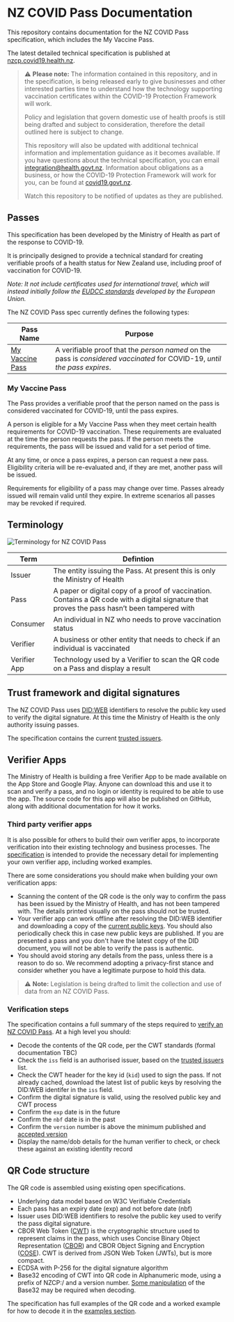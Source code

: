 # NZ COVID Pass Documentation

This repository contains documentation for the NZ COVID Pass specification, which includes the My Vaccine Pass. 

The latest detailed technical specification is published at [nzcp.covid19.health.nz](https://nzcp.covid19.health.nz). 

> ⚠️ **Please note:** The information contained in this repository, and in the specification, is being released early to give
> businesses and other interested parties time to understand how the technology supporting vaccination certificates within the
> COVID-19 Protection Framework will work.
> 
> Policy and legislation that govern domestic use of health proofs is still being drafted and subject to consideration, therefore 
> the detail outlined here is subject to change.
> 
> This repository will also be updated with additional technical information and implementation guidance as it becomes available. 
> If you have questions about the technical specification, you can email integration@health.govt.nz. Information about obligations 
> as a business, or how the COVID-19 Protection Framework will work for you, can be found 
> at [covid19.govt.nz](https://covid19.govt.nz/alert-levels-and-updates/covid-19-protection/).
>
> Watch this repository to be notified of updates as they are published.
> 

## Passes

This specification has been developed by the Ministry of Health as part of the response to COVID-19. 

It is principally designed to provide a technical standard for creating verifiable proofs of a health status for New Zealand use, including proof of vaccination for COVID-19.

*Note: It not include certificates used for international travel, which will instead initially follow the [EUDCC standards](https://github.com/eu-digital-green-certificates) developed by the European Union.*

The NZ COVID Pass spec currently defines the following types:

Pass Name                               | Purpose
----------------------------------------|--------------------------------------
[My Vaccine Pass](#my-vaccine-pass)     | A verifiable proof that the *person named* on the pass is *considered vaccinated* for COVID-19, *until the pass expires*.

### My Vaccine Pass

The Pass provides a verifiable proof that the person named on the pass is considered vaccinated for COVID-19, until the pass expires.

A person is eligible for a My Vaccine Pass when they meet certain health requirements for COVID-19 vaccination. These requirements are evaluated at the time the person requests the pass. If the person meets the requirements, the pass will be issued and valid for a set period of time. 

At any time, or once a pass expires, a person can request a new pass. Eligibility criteria will be re-evaluated and, if they are met, another pass will be issued.

Requirements for eligibility of a pass may change over time. Passes already issued will remain valid until they expire. In extreme scenarios all passes may be revoked if required.

## Terminology

![Terminology for NZ COVID Pass](https://user-images.githubusercontent.com/344000/140439118-7eb77eb3-c46e-41e3-ad89-8c72aa117812.png)

Term          | Defintion
--------------|--------------------------------------
Issuer        | The entity issuing the Pass. At present this is only the Ministry of Health
Pass          | A paper or digital copy of a proof of vaccination. Contains a QR code with a digital signature that proves the pass hasn’t been tampered with
Consumer      | An individual in NZ who needs to prove vaccination status
Verifier      | A business or other entity that needs to check if an individual is vaccinated
Verifier App  | Technology used by a Verifier to scan the QR code on a Pass and display a result

## Trust framework and digital signatures

The NZ COVID Pass uses [DID:WEB](https://w3c-ccg.github.io/did-method-web/) identifiers to resolve the public key used to verify the digital signature. At this time the Ministry of Health is the only authority issuing passes.

The specification contains the current [trusted issuers](https://nzcp.covid19.health.nz/#trusted-issuers). 

## Verifier Apps

The Ministry of Health is building a free Verifier App to be made available on the App Store and Google Play. Anyone can download this and use it to scan and verify a pass, and no login or identity is required to be able to use the app. The source code for this app will also be published on GitHub, along with additional documentation for how it works.

### Third party verifier apps
It is also possible for others to build their own verifier apps, to incorporate verification into their existing technology and business processes. The [specification](https://nzcp.covid19.health.nz) is intended to provide the necessary detail for implementing your own verifier app, including worked examples.

There are some considerations you should make when building your own verification apps:
* Scanning the content of the QR code is the only way to confirm the pass has been issued by the Ministry of Health, and has not been tampered with. The details printed visually on the pass should not be trusted.
* Your verifier app can work offline after resolving the DID:WEB identifier and downloading a copy of the [current public keys](https://nzcp.identity.health.nz/.well-known/did.json). You should also periodically check this in case new public keys are published. If you are presented a pass and you don't have the latest copy of the DID document, you will not be able to verify the pass is authentic.
* You should avoid storing any details from the pass, unless there is a reason to do so. We recommend adopting a privacy-first stance and consider whether you have a legitimate purpose to hold this data.

> ⚠️ **Note:** Legislation is being drafted to limit the collection and use of data from an NZ COVID Pass.

### Verification steps

The specification contains a full summary of the steps required to [verify an NZ COVID Pass](https://nzcp.covid19.health.nz#steps-to-verify-an-new-zealand-covid-pass). At a high level you should:
* Decode the contents of the QR code, per the CWT standards (formal documentation TBC)
* Check the `iss` field is an authorised issuer, based on the [trusted issuers](https://nzcp.covid19.health.nz/#trusted-issuers) list.
* Check the CWT header for the key id (`kid`) used to sign the pass. If not already cached, download the latest list of public keys by resolving the DID:WEB identifer in the `iss` field.
* Confirm the digital signature is valid, using the resolved public key and CWT process
* Confirm the `exp` date is in the future
* Confirm the `nbf` date is in the past
* Confirm the `version` number is above the minimum published and [accepted version](https://nzcp.covid19.health.nz/#cwt-headers)
* Display the name/dob details for the human verifier to check, or check these against an existing identity record

## QR Code structure

The QR code is assembled using existing open specifications.
* Underlying data model based on W3C Verifiable Credentials
* Each pass has an expiry date (exp) and not before date (nbf)
* Issuer uses DID:WEB identifiers to resolve the public key used to verify the pass digital signature.
* CBOR Web Token ([CWT](https://datatracker.ietf.org/doc/html/rfc8392)) is the cryptographic structure used to represent claims in the pass, which uses Concise Binary Object Representation ([CBOR](https://datatracker.ietf.org/doc/html/rfc7049)) and CBOR Object Signing and Encryption ([COSE](https://datatracker.ietf.org/doc/html/rfc8152)). CWT is derived from JSON Web Token (JWTs), but is more compact.
* ECDSA with P-256 for the digital signature algorithm
* Base32 encoding of CWT into QR code in Alphanumeric mode, using a prefix of NZCP:/ and a version number. [Some manipulation](https://nzcp.covid19.health.nz/#adding-base32-padding) of the Base32 may be required when decoding.

The specification has full examples of the QR code and a worked example for how to decode it in the [examples section](https://nzcp.covid19.health.nz/#examples).


